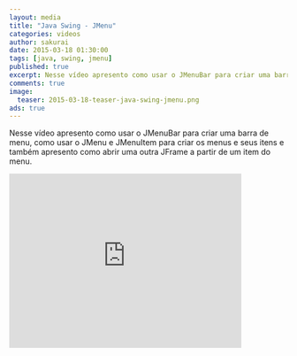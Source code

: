 ```yaml
---
layout: media
title: "Java Swing - JMenu"
categories: videos
author: sakurai
date: 2015-03-18 01:30:00
tags: [java, swing, jmenu]
published: true
excerpt: Nesse vídeo apresento como usar o JMenuBar para criar uma barra de menu, como usar o JMenu e JMenuItem para criar os menus e seus itens e também apresento como abrir uma outra JFrame a partir de um item do menu.
comments: true
image:
  teaser: 2015-03-18-teaser-java-swing-jmenu.png
ads: true
---
```


Nesse vídeo apresento como usar o JMenuBar para criar uma barra de menu, como usar o JMenu e JMenuItem para criar os menus e seus itens e também apresento como abrir uma outra JFrame a partir de um item do menu.

<iframe width="420" height="315" src="https://www.youtube.com/embed/6ofCGVt9WvM" frameborder="0" allowfullscreen></iframe>
